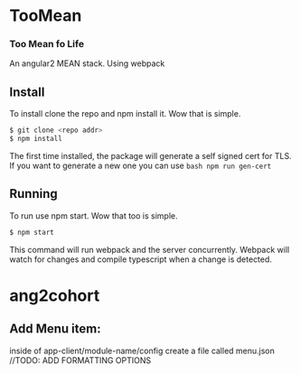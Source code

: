 # TooMean
### Too Mean fo Life

An angular2 MEAN stack. Using webpack

## Install
To install clone the repo and npm install it. Wow that is simple.

```bash
$ git clone <repo addr>
$ npm install
```

The first time installed, the package will generate a self signed
cert for TLS. If you want to generate a new one you can use
```bash npm run gen-cert```

## Running
To run use npm start. Wow that too is simple.

```bash
$ npm start
```

This command will run webpack and the server concurrently. Webpack will
watch for changes and compile typescript when a change is detected.

# ang2cohort


## Add Menu item:
inside of app-client/module-name/config create a file called menu.json 
//TODO: ADD FORMATTING OPTIONS
